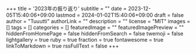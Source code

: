 +++
title = '2023年の振り返り'
subtitle = ""
date = 2023-12-05T15:40:06+09:00
lastmod = 2024-01-02T15:40:06+09:00
draft = false
author = "Tuuutti"
authorLink = ""
description = ""
license = "MIT"
images = []
tags = []
categories = []
featuredImage = ""
featuredImagePreview = ""
hiddenFromHomePage = false
hiddenFromSearch = false
twemoji = false
lightgallery = true
ruby = true
fraction = true
fontawesome = true
linkToMarkdown = true
rssFullText = false
+++

